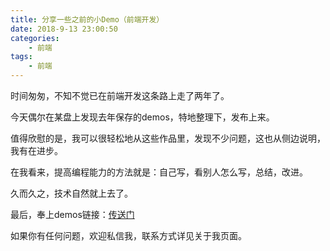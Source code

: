 ```yaml
---
title: 分享一些之前的小Demo（前端开发）
date: 2018-9-13 23:00:50
categories:
 	- 前端
tags: 
	- 前端
---
```


时间匆匆，不知不觉已在前端开发这条路上走了两年了。

今天偶尔在某盘上发现去年保存的demos，特地整理下，发布上来。

值得欣慰的是，我可以很轻松地从这些作品里，发现不少问题，这也从侧边说明，我有在进步。

在我看来，提高编程能力的方法就是：自己写，看别人怎么写，总结，改进。

久而久之，技术自然就上去了。

最后，奉上demos链接：[传送门](https://github.com/gd4Ark/web_demos)

如果你有任何问题，欢迎私信我，联系方式详见关于我页面。

